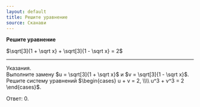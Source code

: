 ```yaml
---
layout: default
title: Решите уравнение
source: Сканави
---
```


**Решите уравнение**

$\sqrt[3]{1 + \sqrt x} + \sqrt[3]{1 - \sqrt x} = 2$

--- ---

Указания.
<br>
Выполните замену $u = \sqrt[3]{1 + \sqrt x}$ и $v = \sqrt[3]{1 - \sqrt x}$.
<br>
Решите систему уравнений
$\begin{cases} u + v = 2, \\\\ u^3 + v^3 = 2 \end{cases}$.

Ответ: $0$.
